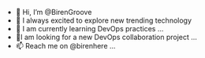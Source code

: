 - 👋 Hi, I’m @BirenGroove
- 👀 I always excited to explore new trending technology 
- 🌱 I am currently learning DevOps practices  ...
- 💞️I am looking for a new DevOps collaboration project ...
- 📫 Reach me on @birenhere ...

<!---
BirenGroove/BirenGroove is a ✨ special ✨ repository because its `README.md` (this file) appears on your GitHub profile.
You can click the Preview link to take a look at your changes.
--->
